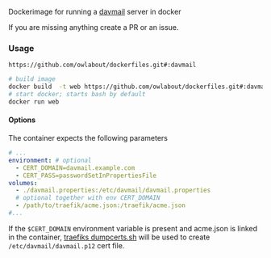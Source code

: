 Dockerimage for running a [davmail](http://davmail.sourceforge.net/) server in docker

If you are missing anything create a PR or an issue.

### Usage

```
https://github.com/owlabout/dockerfiles.git#:davmail
```

```bash
# build image
docker build  -t web https://github.com/owlabout/dockerfiles.git#:davmail
# start docker; starts bash by default
docker run web
```

#### Options

The container expects the following parameters

```yml
# ...
environment: # optional
  - CERT_DOMAIN=davmail.example.com
  - CERT_PASS=passwordSetInPropertiesFile
volumes:
  - ./davmail.properties:/etc/davmail/davmail.properties
  # optional together with env CERT_DOMAIN
  - /path/to/traefik/acme.json:/traefik/acme.json
#...
```

If the `$CERT_DOMAIN` environment variable is present and acme.json is linked in the container, [traefiks dumpcerts.sh](https://raw.githubusercontent.com/containous/traefik/master/contrib/scripts/dumpcerts.sh) will be used to create `/etc/davmail/davmail.p12` cert file.

